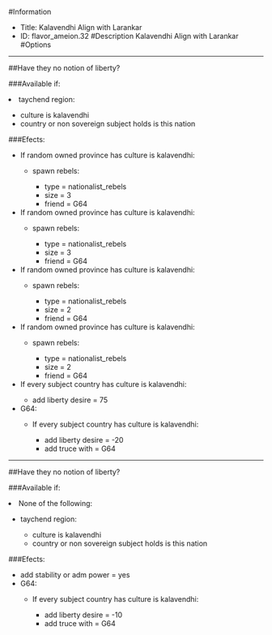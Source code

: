#Information
 - Title: Kalavendhi Align with Larankar
 - ID: flavor_ameion.32
#Description
Kalavendhi Align with Larankar
#Options

___
##Have they no notion of liberty?

###Available if:
<li>taychend region:</li><ul><li>culture is kalavendhi</li><li>country or non sovereign subject holds is this nation</li></ul>

###Efects:<ul><li>If random owned province has culture is kalavendhi:</li><ul><li>spawn rebels:</li><ul><li>type = nationalist_rebels</li><li>size = 3</li><li>friend = G64</li></ul></ul><li>If random owned province has culture is kalavendhi:</li><ul><li>spawn rebels:</li><ul><li>type = nationalist_rebels</li><li>size = 3</li><li>friend = G64</li></ul></ul><li>If random owned province has culture is kalavendhi:</li><ul><li>spawn rebels:</li><ul><li>type = nationalist_rebels</li><li>size = 2</li><li>friend = G64</li></ul></ul><li>If random owned province has culture is kalavendhi:</li><ul><li>spawn rebels:</li><ul><li>type = nationalist_rebels</li><li>size = 2</li><li>friend = G64</li></ul></ul><li>If every subject country has culture is kalavendhi:</li><ul><li>add liberty desire = 75</li></ul><li>G64:</li><ul><li>If every subject country has culture is kalavendhi:</li><ul><li>add liberty desire = -20</li><li>add truce with = G64</li></ul></ul></ul>

___
##Have they no notion of liberty?

###Available if:
<li>None of the following:</li><ul><li>taychend region:</li><ul><li>culture is kalavendhi</li><li>country or non sovereign subject holds is this nation</li></ul></ul>

###Efects:<ul><li>add stability or adm power = yes</li><li>G64:</li><ul><li>If every subject country has culture is kalavendhi:</li><ul><li>add liberty desire = -10</li><li>add truce with = G64</li></ul></ul></ul>
